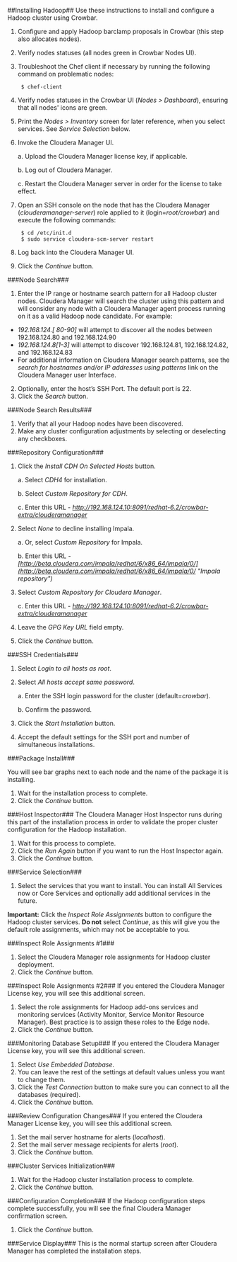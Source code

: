 ##Installing Hadoop##
Use these instructions to install and configure a Hadoop cluster using Crowbar.

1. Configure and apply Hadoop barclamp proposals in Crowbar (this step also allocates nodes).
2. Verify nodes statuses (all nodes green in Crowbar Nodes UI).
3. Troubleshoot the Chef client if necessary by running the following command on problematic nodes:

		$ chef-client
4. Verify nodes statuses in the Crowbar UI (*Nodes > Dashboard*), ensuring that all nodes' icons are green.
5. Print the *Nodes > Inventory* screen for later reference, when you select services. See *Service Selection* below.
6. Invoke the Cloudera Manager UI.

	a. Upload the Cloudera Manager license key, if applicable.

	b. Log out of Cloudera Manager.

	c. Restart the Cloudera Manager server in order for the license to take effect.

7. Open an SSH console on the node that has the Cloudera Manager (*clouderamanager-server*) role applied to it (login=*root/crowbar*) and execute the following commands:

		$ cd /etc/init.d
		$ sudo service cloudera-scm-server restart
8. Log back into the Cloudera Manager UI.
9. Click the *Continue* button.

###Node Search###
1. Enter the IP range or hostname search pattern for all Hadoop cluster nodes. Cloudera Manager will search the cluster using this pattern and will consider any node with a Cloudera Manager agent process running on it as a valid Hadoop node candidate. For example:
- *192.168.124.[ 80-90]* will attempt to discover all the nodes between 192.168.124.80 and 192.168.124.90
- *192.168.124.8[1-3]* will attempt to discover 192.168.124.81, 192.168.124.82, and 192.168.124.83
- For additional information on Cloudera Manager search patterns, see the *search for hostnames and/or IP addresses using patterns* link on the Cloudera Manager user Interface.
2. Optionally, enter the host’s SSH Port. The default port is 22.
3. Click the *Search* button.

###Node Search Results###
1. Verify that all your Hadoop nodes have been discovered.
2. Make any cluster configuration adjustments by selecting or deselecting any checkboxes.

###Repository Configuration###
1. Click the *Install CDH On Selected Hosts* button.

	a. Select *CDH4* for installation.

	b. Select *Custom Repository for CDH*.

	c. Enter this URL - *http://192.168.124.10:8091/redhat-6.2/crowbar-extra/clouderamanager*
3. Select *None* to decline installing Impala.

	a. Or, select *Custom Repository* for Impala.

	b. Enter this URL - *[http://beta.cloudera.com/impala/redhat/6/x86_64/impala/0/](http://beta.cloudera.com/impala/redhat/6/x86_64/impala/0/ "Impala repository")*
5. Select *Custom Repository for Cloudera Manager*.

	c. Enter this URL - *http://192.168.124.10:8091/redhat-6.2/crowbar-extra/clouderamanager*
7. Leave the *GPG Key URL* field empty.
8. Click the *Continue* button.

###SSH Credentials###
1. Select *Login to all hosts as root*.

2. Select *All hosts accept same password*.

	a. Enter the SSH login password for the cluster (default=*crowbar*).

	b. Confirm the password.

3. Click the *Start Installation* button.
4. Accept the default settings for the SSH port and number of simultaneous installations.

###Package Install###

You will see bar graphs next to each node and the name of the package it is installing.

1. Wait for the installation process to complete.
2. Click the *Continue* button.

###Host Inspector###
The Cloudera Manager Host Inspector runs during this part of the installation process in order to validate the proper cluster configuration for the Hadoop installation.

1. Wait for this process to complete.
2. Click the *Run Again* button if you want to run the Host Inspector again.
3. Click the *Continue* button.

###Service Selection###
1. Select the services that you want to install. You can install All Services now or Core Services and optionally add additional services in the future.

**Important:** Click the *Inspect Role Assignments* button to configure the Hadoop cluster services. **Do not** select *Continue*, as this will give you the default role assignments, which may not be acceptable to you.

###Inspect Role Assignments #1###
1. Select the Cloudera Manager role assignments for Hadoop cluster deployment.
2. Click the *Continue* button.

###Inspect Role Assignments #2###
If you entered the Cloudera Manager License key, you will see this additional screen.

1. Select the role assignments for Hadoop add-ons services and monitoring services (Activity Monitor, Service Monitor Resource Manager). Best practice is to assign these roles to the Edge node.
2. Click the *Continue* button.

###Monitoring Database Setup###
If you entered the Cloudera Manager License key, you will see this additional screen.

1. Select *Use Embedded Database*.
2. You can leave the rest of the settings at default values unless you want to change them.
3. Click the *Test Connection* button to make sure you can connect to all the databases (required).
4. Click the *Continue* button.

###Review Configuration Changes###
If you entered the Cloudera Manager License key, you will see this additional screen.

1. Set the mail server hostname for alerts (*localhost*).
2. Set the mail server message recipients for alerts (*root*).
3. Click the *Continue* button.

###Cluster Services Initialization###
1. Wait for the Hadoop cluster installation process to complete.
2. Click the *Continue* button.

###Configuration Completion###
If the Hadoop configuration steps complete successfully, you will see the final Cloudera Manager confirmation screen.

1. Click the *Continue* button.

###Service Display###
This is the normal startup screen after Cloudera Manager has completed the installation steps.